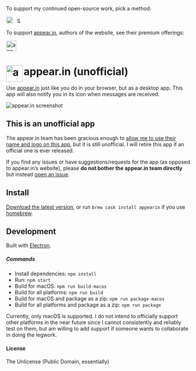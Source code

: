 To support my continued open-source work, pick a method:

[<img src='https://upload.wikimedia.org/wikipedia/commons/5/53/PayPal_2014_logo.svg' height='18' alt='Support via Paypal'>](https://www.paypal.me/vitorgalvao)&nbsp;&nbsp;
[<img src='https://upload.wikimedia.org/wikipedia/commons/c/c5/Bitcoin_logo.svg' height='15' alt='Support via Bitcoin'>](http://vitorgalvao.com/bitcoin_tip_jar.html)

To support [appear.in](https://appear.in/), authors of the website, see their premium offerings:

[<img src='https://dl.dropboxusercontent.com/s/suezj117j0cggq0/appear.in.svg' height='28' alt='appear.in premium'>](https://appear.in/information/premium/)

# <img src='https://i.imgur.com/xzPZ3rf.png' width='45' align='left' alt='appear.in logo'>appear.in (unofficial)

Use [appear.in](https://appear.in/) just like you do in your browser, but as a desktop app. This app will also notify you in its icon when messages are received.

<img src='https://i.imgur.com/OcSOiEi.jpg' alt='appear.in screenshot'>

## This is an unofficial app

The appear.in team has been gracious enough to [allow me to use their name and logo on this app](https://github.com/vitorgalvao/appear.in/pull/1), but it is still unofficial. I will retire this app if an official one is ever released.

If you find any issues or have suggestions/requests for the app (as opposed to appear.in’s website), please **do not bother the appear.in team directly** but instead [open an issue](https://github.com/vitorgalvao/appear.in/issues/new).

## Install

[Download the latest version](https://github.com/vitorgalvao/appear.in/releases), or run `brew cask install appearin` if you use [homebrew](http://brew.sh/).

## Development

Built with [Electron](http://electron.atom.io).

##### Commands

- Install dependencies: `npm install`
- Run: `npm start`
- Build for macOS: `npm run build-macos`
- Build for all platforms: `npm run build`
- Build for macOS and package as a zip: `npm run package-macos`
- Build for all platforms and package as a zip: `npm run package`

Currently, only macOS is supported. I do not intend to officially support other platforms in the near future since I cannot consistently and reliably test on them, but am willing to add support if someone wants to collaborate in doing the legwork.

#### License

The Unlicense (Public Domain, essentially)
